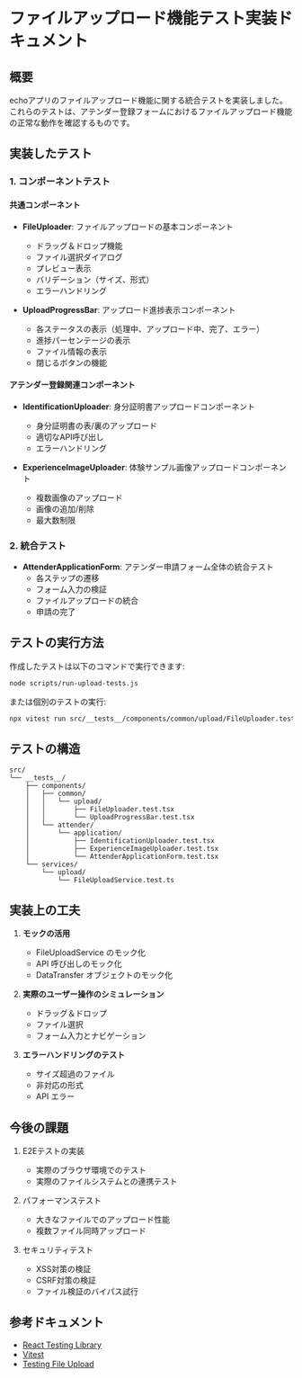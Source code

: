 # ファイルアップロード機能テスト実装ドキュメント

## 概要

echoアプリのファイルアップロード機能に関する統合テストを実装しました。これらのテストは、アテンダー登録フォームにおけるファイルアップロード機能の正常な動作を確認するものです。

## 実装したテスト

### 1. コンポーネントテスト

#### 共通コンポーネント
- **FileUploader**: ファイルアップロードの基本コンポーネント
  - ドラッグ＆ドロップ機能
  - ファイル選択ダイアログ
  - プレビュー表示
  - バリデーション（サイズ、形式）
  - エラーハンドリング

- **UploadProgressBar**: アップロード進捗表示コンポーネント
  - 各ステータスの表示（処理中、アップロード中、完了、エラー）
  - 進捗パーセンテージの表示
  - ファイル情報の表示
  - 閉じるボタンの機能

#### アテンダー登録関連コンポーネント
- **IdentificationUploader**: 身分証明書アップロードコンポーネント
  - 身分証明書の表/裏のアップロード
  - 適切なAPI呼び出し
  - エラーハンドリング

- **ExperienceImageUploader**: 体験サンプル画像アップロードコンポーネント
  - 複数画像のアップロード
  - 画像の追加/削除
  - 最大数制限

### 2. 統合テスト

- **AttenderApplicationForm**: アテンダー申請フォーム全体の統合テスト
  - 各ステップの遷移
  - フォーム入力の検証
  - ファイルアップロードの統合
  - 申請の完了

## テストの実行方法

作成したテストは以下のコマンドで実行できます:

```bash
node scripts/run-upload-tests.js
```

または個別のテストの実行:

```bash
npx vitest run src/__tests__/components/common/upload/FileUploader.test.tsx
```

## テストの構造

```
src/
└── __tests__/
    ├── components/
    │   ├── common/
    │   │   └── upload/
    │   │       ├── FileUploader.test.tsx
    │   │       └── UploadProgressBar.test.tsx
    │   └── attender/
    │       └── application/
    │           ├── IdentificationUploader.test.tsx
    │           ├── ExperienceImageUploader.test.tsx
    │           └── AttenderApplicationForm.test.tsx
    └── services/
        └── upload/
            └── FileUploadService.test.ts
```

## 実装上の工夫

1. **モックの活用**
   - FileUploadService のモック化
   - API 呼び出しのモック化
   - DataTransfer オブジェクトのモック化

2. **実際のユーザー操作のシミュレーション**
   - ドラッグ＆ドロップ
   - ファイル選択
   - フォーム入力とナビゲーション

3. **エラーハンドリングのテスト**
   - サイズ超過のファイル
   - 非対応の形式
   - API エラー

## 今後の課題

1. E2Eテストの実装
   - 実際のブラウザ環境でのテスト
   - 実際のファイルシステムとの連携テスト

2. パフォーマンステスト
   - 大きなファイルでのアップロード性能
   - 複数ファイル同時アップロード

3. セキュリティテスト
   - XSS対策の検証
   - CSRF対策の検証
   - ファイル検証のバイパス試行

## 参考ドキュメント

- [React Testing Library](https://testing-library.com/docs/react-testing-library/intro/)
- [Vitest](https://vitest.dev/guide/)
- [Testing File Upload](https://developer.mozilla.org/en-US/docs/Web/API/File/Using_files_from_web_applications)
